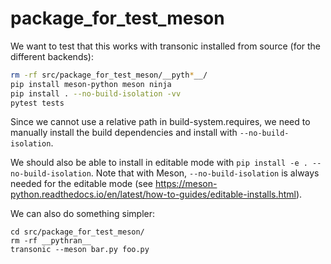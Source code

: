 # package_for_test_meson

We want to test that this works with transonic installed from source
(for the different backends):

```sh
rm -rf src/package_for_test_meson/__pyth*__/
pip install meson-python meson ninja
pip install . --no-build-isolation -vv
pytest tests
```

Since we cannot use a relative path in build-system.requires, we need to
manually install the build dependencies and install with `--no-build-isolation`.

We should also be able to install in editable mode with `pip install -e .
--no-build-isolation`. Note that with Meson, `--no-build-isolation` is always
needed for the editable mode (see
<https://meson-python.readthedocs.io/en/latest/how-to-guides/editable-installs.html>).

We can also do something simpler:

```
cd src/package_for_test_meson/
rm -rf __pythran__
transonic --meson bar.py foo.py
```
